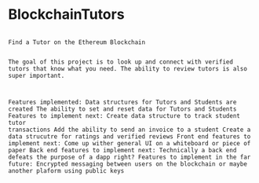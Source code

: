 # BlockchainTutors
<code>
Find a Tutor on the Ethereum Blockchain

The goal of this project is to look up and connect with 
verified tutors that know what you need. The ability to 
review tutors is also super important.

Features implemented:
    Data structures for Tutors and Students are created
    The ability to set and reset data for Tutors and Students
Features to implement next:
    Create data structure to track student tutor transactions
    Add the ability to send an invoice to a student
    Create a data strucutre for ratings and verified reviews
Front end features to implement next:
    Come up wither general UI on a whiteboard or piece of paper
Back end features to implement next:
    Technically a back end defeats the purpose of a dapp right?
Features to implement in the far future:
    Encrypted messaging between users on the blockchain or maybe another plaform using public keys
</code>